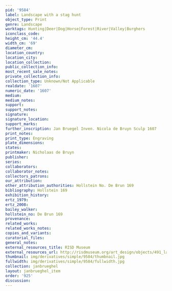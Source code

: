 ```yaml
---
pid: '9584'
label: Landscape with a stag hunt
object_type: Print
genre: Landscape
worktags: Hunting|Deer|Dog|Horse|Forest|River|Valley|Burghers
iconclass_code:
height_cm: '44.4'
width_cm: '69'
diameter_cm:
location_country:
location_city:
location_collection:
public_collection_info:
most_recent_sale_notes:
private_collection_info:
collection_type: Unknown/Not Applicable
realdate: '1607'
numeric_date: '1607'
medium:
medium_notes:
support:
support_notes:
signature:
signature_location:
support_marks:
further_inscription: Jan Bruegel Inven. Nicola de Bruyn Sculp 1607
print_notes:
print_type: Engraving
plate_dimensions:
states:
printmaker: Nicholaas de Bruyn
publisher:
series:
collaborators:
collaborator_notes:
collectors_patrons:
our_attribution:
other_attribution_authorities: Hollstein No. De Brun 169
bibliography: Hollstein 169
exhibition_history:
ertz_1979:
ertz_2008:
bailey_walker:
hollstein_no: De Brun 169
provenance:
related_works:
related_works_notes:
copies_and_variants:
curatorial_files:
general_notes:
external_resources_title: RISD Museum
external_resources_url: http://risdmuseum.org/art_design/objects/491_landscape_with_stag_hunt
thumbnail: img/derivatives/simple/9584/thumbnail.jpg
fullwidth: img/derivatives/simple/9584/fullwidth.jpg
collection: janbrueghel
layout: janbrueghel_item
order: '925'
discussion:
---
```

